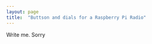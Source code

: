 ```yaml
---
layout: page
title:  "Buttson and dials for a Raspberry Pi Radio"
---
```


<p class="todo">Write me. Sorry</p>
